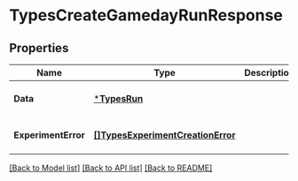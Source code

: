 # TypesCreateGamedayRunResponse

## Properties
Name | Type | Description | Notes
------------ | ------------- | ------------- | -------------
**Data** | [***TypesRun**](types.Run.md) |  | [optional] [default to null]
**ExperimentError** | [**[]TypesExperimentCreationError**](types.ExperimentCreationError.md) |  | [optional] [default to null]

[[Back to Model list]](../README.md#documentation-for-models) [[Back to API list]](../README.md#documentation-for-api-endpoints) [[Back to README]](../README.md)

